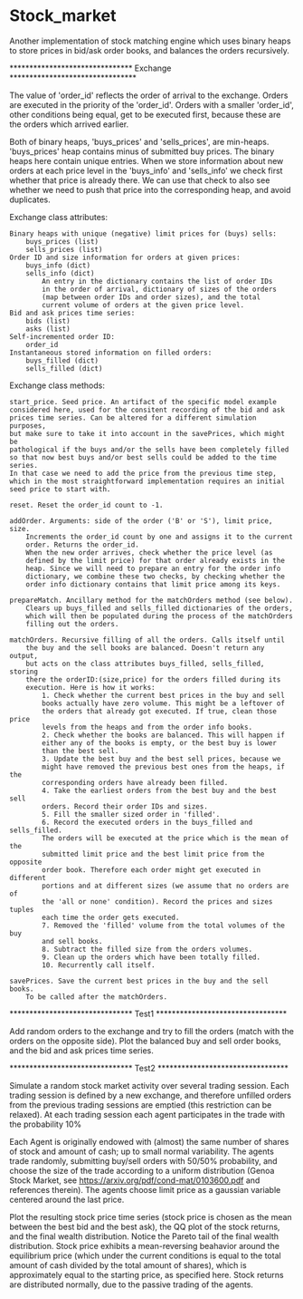# Stock_market
Another implementation of stock matching engine which uses binary heaps to store prices in bid/ask order books, and balances the orders recursively.

*******************************    Exchange    ********************************

The value of 'order_id' reflects the order of arrival to the exchange.
Orders are executed in the priority of the 'order_id'. Orders with a
smaller 'order_id', other conditions being equal, get to be executed
first, because these are the orders which arrived earlier.

Both of binary heaps, 'buys_prices' and 'sells_prices', are min-heaps.
'buys_prices' heap contains minus of submitted buy prices. The binary
heaps here contain unique entries. When we store information about new
orders at each price level in the 'buys_info' and 'sells_info' we check
first whether that price is already there. We can use that check to also
see whether we need to push that price into the corresponding heap, and
avoid duplicates.

Exchange class attributes:
    
    Binary heaps with unique (negative) limit prices for (buys) sells:
        buys_prices (list)
        sells_prices (list)
    Order ID and size information for orders at given prices:
        buys_info (dict)
        sells_info (dict)
            An entry in the dictionary contains the list of order IDs
            in the order of arrival, dictionary of sizes of the orders
            (map between order IDs and order sizes), and the total
            current volume of orders at the given price level.
    Bid and ask prices time series:
        bids (list)
        asks (list)
    Self-incremented order ID:
        order_id
    Instantaneous stored information on filled orders:
        buys_filled (dict)
        sells_filled (dict)

Exchange class methods:
    
    start_price. Seed price. An artifact of the specific model example
    considered here, used for the consitent recording of the bid and ask
    prices time series. Can be altered for a different simulation purposes,
    but make sure to take it into account in the savePrices, which might be
    pathological if the buys and/or the sells have been completely filled
    so that now best buys and/or best sells could be added to the time series.
    In that case we need to add the price from the previous time step,
    which in the most straightforward implementation requires an initial
    seed price to start with.
    
    reset. Reset the order_id count to -1. 
    
    addOrder. Arguments: side of the order ('B' or 'S'), limit price, size.
        Increments the order_id count by one and assigns it to the current
        order. Returns the order_id.
        When the new order arrives, check whether the price level (as
        defined by the limit price) for that order already exists in the
        heap. Since we will need to prepare an entry for the order info
        dictionary, we combine these two checks, by checking whether the
        order info dictionary contains that limit price among its keys.
        
    prepareMatch. Ancillary method for the matchOrders method (see below).
        Clears up buys_filled and sells_filled dictionaries of the orders,
        which will then be populated during the process of the matchOrders
        filling out the orders.
        
    matchOrders. Recursive filling of all the orders. Calls itself until
        the buy and the sell books are balanced. Doesn't return any output,
        but acts on the class attributes buys_filled, sells_filled, storing
        there the orderID:(size,price) for the orders filled during its
        execution. Here is how it works:
            1. Check whether the current best prices in the buy and sell
            books actually have zero volume. This might be a leftover of
            the orders that already got executed. If true, clean those price
            levels from the heaps and from the order info books.
            2. Check whether the books are balanced. This will happen if
            either any of the books is empty, or the best buy is lower
            than the best sell.
            3. Update the best buy and the best sell prices, because we
            might have removed the previous best ones from the heaps, if the
            corresponding orders have already been filled.
            4. Take the earliest orders from the best buy and the best sell
            orders. Record their order IDs and sizes.
            5. Fill the smaller sized order in 'filled'.
            6. Record the executed orders in the buys_filled and sells_filled.
            The orders will be executed at the price which is the mean of the
            submitted limit price and the best limit price from the opposite
            order book. Therefore each order might get executed in different
            portions and at different sizes (we assume that no orders are of
            the 'all or none' condition). Record the prices and sizes tuples
            each time the order gets executed.
            7. Removed the 'filled' volume from the total volumes of the buy
            and sell books.
            8. Subtract the filled size from the orders volumes.
            9. Clean up the orders which have been totally filled.
            10. Recurrently call itself.
            
    savePrices. Save the current best prices in the buy and the sell books.
        To be called after the matchOrders.
        
*******************************     Test1     *********************************

Add random orders to the exchange and try to fill the orders
(match with the orders on the opposite side). Plot the balanced buy
and sell order books, and the bid and ask prices time series.

*******************************     Test2     *********************************

Simulate a random stock market activity over several trading session.
Each trading session is defined by a new exchange, and therefore unfilled
orders from the previous trading sessions are emptied (this restriction
can be relaxed). At each trading session each agent participates in the
trade with the probability 10%

Each Agent is originally endowed with (almost) the same number of shares
of stock and amount of cash; up to small normal variability. The agents
trade randomly, submitting buy/sell orders with 50/50% probability, and
choose the size of the trade according to a uniform distribution
(Genoa Stock Market, see https://arxiv.org/pdf/cond-mat/0103600.pdf and
references therein). The agents choose limit price as a gaussian variable
centered around the last price.

Plot the resulting stock price time series (stock price is chosen as the
mean between the best bid and the best ask), the QQ plot of the stock
returns, and the final wealth distribution. Notice the Pareto tail of the
final wealth distribution. Stock price exhibits a mean-reversing beahavior
around the equilibrium price (which under the current conditions is equal
to the total amount of cash divided by the total amount of shares), which
is approximately equal to the starting price, as specified here. Stock
returns are distributed normally, due to the passive trading of the agents.
